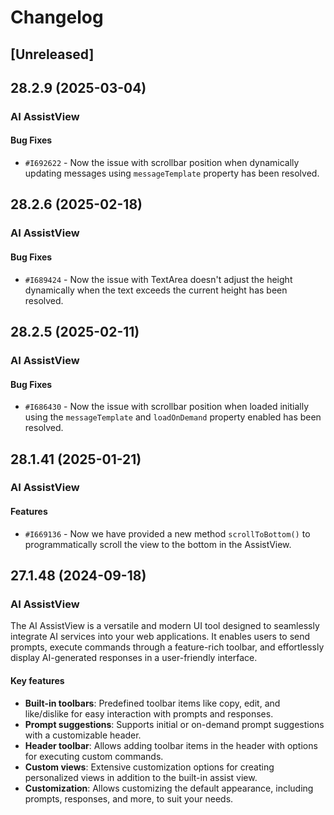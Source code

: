 # Changelog

## [Unreleased]

## 28.2.9 (2025-03-04)

### AI AssistView

#### Bug Fixes

- `#I692622` - Now the issue with scrollbar position when dynamically updating messages using `messageTemplate` property has been resolved.

## 28.2.6 (2025-02-18)

### AI AssistView

#### Bug Fixes

- `#I689424` - Now the issue with TextArea doesn't adjust the height dynamically when the text exceeds the current height has been resolved.

## 28.2.5 (2025-02-11)

### AI AssistView

#### Bug Fixes

- `#I686430` - Now the issue with scrollbar position when loaded initially using the `messageTemplate` and `loadOnDemand` property enabled has been resolved.

## 28.1.41 (2025-01-21)

### AI AssistView

#### Features

- `#I669136` - Now we have provided a new method `scrollToBottom()` to programmatically scroll the view to the bottom in the AssistView.

## 27.1.48 (2024-09-18)

### AI AssistView

The AI AssistView is a versatile and modern UI tool designed to seamlessly integrate AI services into your web applications. It enables users to send prompts, execute commands through a feature-rich toolbar, and effortlessly display AI-generated responses in a user-friendly interface.

#### Key features

- **Built-in toolbars**: Predefined toolbar items like copy, edit, and like/dislike for easy interaction with prompts and responses.
- **Prompt suggestions**: Supports initial or on-demand prompt suggestions with a customizable header.
- **Header toolbar**: Allows adding toolbar items in the header with options for executing custom commands.
- **Custom views**: Extensive customization options for creating personalized views in addition to the built-in assist view.
- **Customization**: Allows customizing the default appearance, including prompts, responses, and more, to suit your needs.
